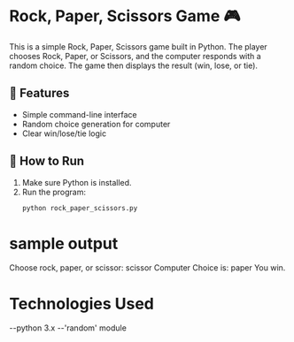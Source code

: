 # Rock, Paper, Scissors Game 🎮

This is a simple Rock, Paper, Scissors game built in Python. The player chooses Rock, Paper, or Scissors, and the computer responds with a random choice. The game then displays the result (win, lose, or tie).

## 📌 Features
- Simple command-line interface
- Random choice generation for computer
- Clear win/lose/tie logic

## 🚀 How to Run
1. Make sure Python is installed.
2. Run the program:
   ```bash
   python rock_paper_scissors.py

# sample output
Choose rock, paper, or scissor: scissor
Computer Choice is: paper
You win.

# Technologies Used
--python 3.x
--'random' module



